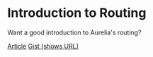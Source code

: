 # Introduction to Routing

Want a good introduction to Aurelia's routing?

[Article](https://scottwhittaker.net/aurelia/2016/06/12/aurelia-router-demo.html)
[Gist (shows URL)](https://gist.host/run/1492712876786/index.html#/)
